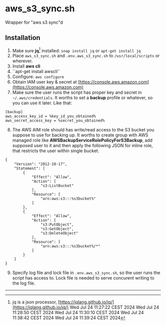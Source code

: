 # aws_s3_sync.sh

Wrapper for "aws s3 sync"d

## Installation

1. Make sure **jq**[^1] installed: `snap install jq` or `apt-get install jq`
2. Place `aws_s3_sync.sh` and `.env.aws_s3_sync.sh` to `/usr/local/scripts` or wherever.
3. Install **aws cli**
4. ``apt-get install awscli'`
5. Configure: `aws configure`
6. Obtain IAM user key & secret at [https://console.aws.amazon.com](https://console.aws.amazon.com)
7. Make sure the user runs the script has proper key and secret in `~/.aws/credentials`. It worths to set a **backup** profile or whatever, so you can use it later. Like that:

```
[backup]
aws_access_key_id = %key_id_you_obtained%
aws_secret_access_key = %secret_you_obtained%
```

8.  The AWS AIM role should has write/read access to the S3 bucket you suppose to use for backing up. It worths to create group with AWS managed role like **AWSBackupServiceRolePolicyForS3Backup**, add supposed user to it and then apply the following JSON for inline role, that restricts the user within single bucket.

```
{
	"Version": "2012-10-17",
	"Statement": [
		{
			"Effect": "Allow",
			"Action": [
				"s3:ListBucket"
			],
			"Resource": [
				"arn:aws:s3:::%s3bucket%"
			]
		},
		{
			"Effect": "Allow",
			"Action": [
				"s3:PutObject",
				"s3:GetObject",
				"s3:DeleteObject"
			],
			"Resource": [
				"arn:aws:s3:::%s3bucket%/*"
			]
		}
	]
}
```

9. Specify log file and lock file in `.env.aws_s3_sync.sh`, so the user runs the script has access to. Lock file is needed to serve concurent writing to the log file.

---

[^1]: jq is a json processor, [https://jqlang.github.io/jq/](https://jqlang.github.io/jq/)
Wed Jul 24 11:27:22 CEST 2024
Wed Jul 24 11:28:50 CEST 2024
Wed Jul 24 11:30:10 CEST 2024
Wed Jul 24 11:38:42 CEST 2024
Wed Jul 24 11:39:24 CEST 2024
